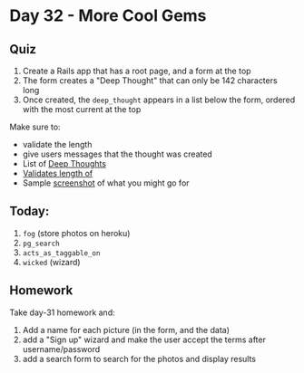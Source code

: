 Day 32 - More Cool Gems
=========


Quiz
----

1. Create a Rails app that has a root page, and a form at the top
1. The form creates a "Deep Thought" that can only be 142 characters long
1. Once created, the `deep_thought` appears in a list below the form, ordered
   with the most current at the top

Make sure to:  

* validate the length
* give users messages that the thought was created
* List of [Deep Thoughts](http://listoftheday.blogspot.com/2008/06/24-deep-thoughts-by-jack-handey.html)
* [Validates length of](http://guides.rubyonrails.org/active_record_validations.html#length)
* Sample
  [screenshot](http://i1-mac.softpedia-static.com/screenshots/Twitter-Scroller_1.png)
  of what you might go for


Today:
-----

1. `fog` (store photos on heroku)
1. `pg_search`
1. `acts_as_taggable_on`
1. `wicked` (wizard)


Homework
--------

Take day-31 homework and:

1. Add a name for each picture (in the form, and the data)
1. add a "Sign up" wizard and make the user accept the terms after username/password
1. add a search form to search for the photos and display results
